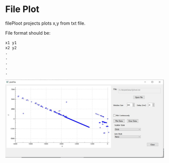 # File Plot

filePloot projects plots x,y from txt file.

File format should be:
```
x1 y1
x2 y2
.
.
.
.
.
```
![Qt Application](../../img/fileData.JPG)
